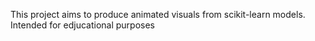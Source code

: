 This project aims to produce animated visuals from scikit-learn models. Intended for edjucational purposes